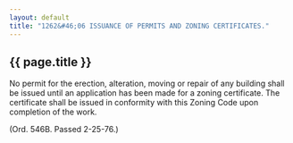---
layout: default 
title: "1262&#46;06 ISSUANCE OF PERMITS AND ZONING CERTIFICATES."---

{{ page.title }}
----------------

No permit for the erection, alteration, moving or repair of any building
shall be issued until an application has been made for a zoning
certificate. The certificate shall be issued in conformity with this
Zoning Code upon completion of the work.

(Ord. 546B. Passed 2-25-76.)
